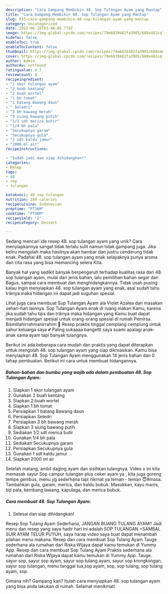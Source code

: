 ```yaml
---
description: "Cara Gampang Membikin 48. Sop Tulangan Ayam yang Mantap"
title: "Cara Gampang Membikin 48. Sop Tulangan Ayam yang Mantap"
slug: 515-cara-gampang-membikin-48-sop-tulangan-ayam-yang-mantap
category: Uncategorized
date: 2022-06-18T03:48:05.779Z
image: https://img-global.cpcdn.com/recipes/79e6839482fa3905/680x482cq70/48-sop-tulangan-ayam-foto-resep-utama.jpg
hideToc: false
enableToc: true
enableTocContent: false
thumbnail: https://img-global.cpcdn.com/recipes/79e6839482fa3905/680x482cq70/48-sop-tulangan-ayam-foto-resep-utama.jpg
cover: https://img-global.cpcdn.com/recipes/79e6839482fa3905/680x482cq70/48-sop-tulangan-ayam-foto-resep-utama.jpg
author: Admin
authorAv: notfound
ratingvalue: 4.7
reviewcount: 8
recipeingredient:
- "1 ekor tulangan ayam"
- "2 buah kentang"
- "2 buah wortel"
- "1 bh tomat"
- "1 batang Bawang daun"
- " Seledri"
- "3 bh bawang merah"
- "3 siung bawang putih"
- "1/2 sdt merica butir"
- "1/4 bh pala"
- "Secukupnya garam"
- "Secukupnya gula"
- "1 sdt kaldu jamur"
- "2000 ml air"
recipeinstructions:

- "Sudah jadi dan siap dihidangkan!"
categories:
- Resep
tags:
- 48
- sop
- tulangan

katakunci: 48 sop tulangan 
nutrition: 284 calories
recipecuisine: Indonesian
preptime: "PT36M"
cooktime: "PT48M"
recipeyield: "2"
recipecategory: Dessert

---
```





Sedang mencari ide resep 48. sop tulangan ayam yang unik? Cara menyiapkannya sangat tidak terlalu sulit namun tidak gampang juga. Jika keliru mengolah maka hasilnya akan hambar dan justru cenderung tidak enak. Padahal 48. sop tulangan ayam yang enak selayaknya punya aroma dan cita rasa yang bisa memancing selera Kita.





Banyak hal yang sedikit banyak berpengaruh terhadap kualitas rasa dari 48. sop tulangan ayam, mulai dari jenis bahan, lalu pemilihan bahan segar dan Bagus, sampai cara membuat dan menghidangkannya. Tidak usah pusing kalau ingin menyiapkan 48. sop tulangan ayam yang enak,      asal sudah tahu triknya maka hidangan ini dapat jadi suguhan spesial.














Lihat juga cara membuat Sup Tulangan Ayam ala Violet Azalea dan masakan sehari-hari lainnya. Sop Tulangan Ayam enak di ruang makan Kamu, karena jika sudah tahu tips dan triknya maka hidangan yang Kamu buat dapat menjadi hidangan spesial untuk orang-orang spesial di rumah Pemirsa. Bismillahirrahmanirrahim 🙏 Resep praktis tinggal cemplang cemplung untuk sahur keluarga saya 💕 Paling sukaaaa bangettt saya suami apalagi anak-anak sama ayam tapi banyak tulangnya.






Berikut ini ada beberapa cara mudah dan praktis yang dapat diterapkan untuk mengolah 48. sop tulangan ayam yang siap dikreasikan. Kamu bisa menyiapkan 48. Sop Tulangan Ayam menggunakan 14 jenis bahan dan 0 tahap pembuatan. Berikut ini cara untuk membuat hidangannya.

<!--inarticleads1-->

##### Bahan-bahan dan bumbu yang wajib ada dalam pembuatan 48. Sop Tulangan Ayam:

1. Siapkan 1 ekor tulangan ayam
1. Gunakan 2 buah kentang
1. Siapkan 2 buah wortel
1. Siapkan 1 bh tomat
1. Persiapkan 1 batang Bawang daun
1. Persiapkan  Seledri
1. Persiapkan 3 bh bawang merah
1. Siapkan 3 siung bawang putih
1. Sediakan 1/2 sdt merica butir
1. Gunakan 1/4 bh pala
1. Sediakan Secukupnya garam
1. Persiapkan Secukupnya gula
1. Gunakan 1 sdt kaldu jamur
1. Siapkan 2000 ml air


Setelah matang, ambil daging ayam dan sisihkan tulangnya. Video x ini kita memasak sayur Sop campur tulangan plus ceker ayam ya , kita juga goreng tempe gembus, menu yg sederhana tapi nikmat ya teman - teman 😇#masa. Tambahkan gula, garam, merica, dan kaldu bubuk. Masukkan, kayu manis, biji pala, kembang lawang, kapulaga, dan merica bubuk. 

<!--inarticleads2-->

##### Cara membuat 48. Sop Tulangan Ayam:


1. Selesai dan siap dihidangkan!

Resep Sop Tulang Ayam Sederhana, JANGAN BUANG TULANG AYAM!! Jadi menu dan resep yang saya hadir hari ini adalah SOP TULANGAN +SAMBAL SUIR AYAM TELUR PUYUH, saya harap video saya buat dapat menambah pilahan menu makana. Resep dan cara membuat Sop Tulang Ayam Tauge sederhana ala rumahan dari Riska Wijaya dapat kamu temukan di Yummy App. Resep dan cara membuat Sop Tulang Ayam Praktis sederhana ala rumahan dari Riska Wijaya dapat kamu temukan di Yummy App. Tauge. sayur sop, sayur sop ayam, sayur sop tulang ayam, sayur sop krongkongan, sayur sop tulangan, menu tanggal tua,sop ayam, sop, sop tulang, sop tulang ayam, sop. 

Gimana nih? Gampang kan? Itulah cara menyiapkan 48. sop tulangan ayam yang bisa anda lakukan di rumah. Selamat menikmati
